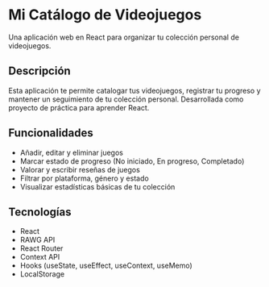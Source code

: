 # Mi Catálogo de Videojuegos

Una aplicación web en React para organizar tu colección personal de videojuegos.

## Descripción

Esta aplicación te permite catalogar tus videojuegos, registrar tu progreso y mantener un seguimiento de tu colección personal. Desarrollada como proyecto de práctica para aprender React.

## Funcionalidades

- Añadir, editar y eliminar juegos
- Marcar estado de progreso (No iniciado, En progreso, Completado)
- Valorar y escribir reseñas de juegos
- Filtrar por plataforma, género y estado
- Visualizar estadísticas básicas de tu colección

## Tecnologías

- React
- RAWG API
- React Router
- Context API
- Hooks (useState, useEffect, useContext, useMemo)
- LocalStorage
